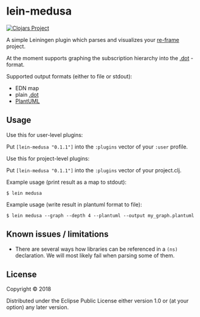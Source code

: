 # lein-medusa

[![Clojars Project](https://img.shields.io/clojars/v/org.clojars.lassemaatta/lein-medusa.svg)](https://clojars.org/org.clojars.lassemaatta/lein-medusa)

A simple Leiningen plugin which parses and visualizes your [re-frame](https://github.com/Day8/re-frame) project.

At the moment supports graphing the subscription hierarchy into the [.dot](https://www.graphviz.org/) -format.

Supported output formats (either to file or stdout):
  * EDN map
  * plain [.dot](https://www.graphviz.org/)
  * [PlantUML](http://plantuml.com/)

## Usage

Use this for user-level plugins:

Put `[lein-medusa "0.1.1"]` into the `:plugins` vector of your `:user`
profile.

Use this for project-level plugins:

Put `[lein-medusa "0.1.1"]` into the `:plugins` vector of your project.clj.

Example usage (print result as a map to stdout):

    $ lein medusa

Example usage (write result in plantuml format to file):

    $ lein medusa --graph --depth 4 --plantuml --output my_graph.plantuml

## Known issues / limitations

* There are several ways how libraries can be referenced in a `(ns)` declaration. We will most likely fail when parsing some of them.

## License

Copyright © 2018

Distributed under the Eclipse Public License either version 1.0 or (at
your option) any later version.
